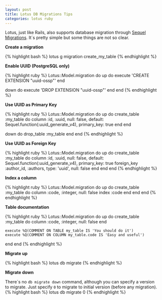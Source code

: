 ```yaml
---
layout: post
title: Lotus DB Migrations Tips
categories: lotus ruby
---
```


Lotus, just like Rails, also supports database migration through [Sequel Migrations](http://sequel.jeremyevans.net/rdoc/files/doc/migration_rdoc.html).
It´s pretty simple but some things are not so clear.

**Create a migration**

{% highlight bash %}
lotus g migration create_my_table
{% endhighlight %}

**Enable UUID (PostgreSQL only)**

{% highlight ruby %}
Lotus::Model.migration do
  up do
    execute 'CREATE EXTENSION "uuid-ossp"'
  end

  down do
    execute 'DROP EXTENSION "uuid-ossp"'
  end
end
{% endhighlight %}

**Use UUID as Primary Key**

{% highlight ruby %}
Lotus::Model.migration do
  up do
    create_table :my_table do
      column :id, :uuid, null: false, default: Sequel.function(:uuid_generate_v4), primary_key: true
    end
  end

  down do
    drop_table :my_table
  end
end
{% endhighlight %}

**Use UUID as Foreign Key**

{% highlight ruby %}
Lotus::Model.migration do
  up do
    create_table :my_table do
      column :id, :uuid, null: false, default: Sequel.function(:uuid_generate_v4), primary_key: true
      foreign_key :author_id, :authors, type: 'uuid', null: false
    end
  end
end
{% endhighlight %}

**Index a column**

{% highlight ruby %}
Lotus::Model.migration do
  up do
    create_table :my_table do
      column :code, :integer, null: false
      index :code
    end
  end
end
{% endhighlight %}

**Table documentation**

{% highlight ruby %}
Lotus::Model.migration do
  up do
    create_table :my_table do
      column :code, :integer, null: false
    end

    execute %Q(COMMENT ON TABLE my_table IS 'You should do it')
    execute %Q(COMMENT ON COLUMN my_table.code IS 'Easy and useful')
  end
end
{% endhighlight %}

**Migrate up**

{% highlight bash %}
lotus db migrate
{% endhighlight %}

**Migrate down**

There´s no `db migrate down` command, although you can specify a version to migrate. Just specify `0` to migrate to initial version (before any migration).
{% highlight bash %}
lotus db migrate 0
{% endhighlight %}

